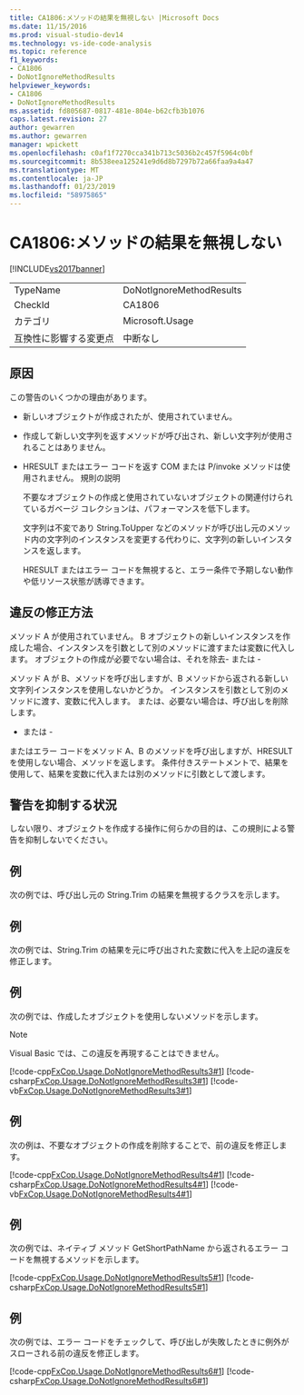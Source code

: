 ```yaml
---
title: CA1806:メソッドの結果を無視しない |Microsoft Docs
ms.date: 11/15/2016
ms.prod: visual-studio-dev14
ms.technology: vs-ide-code-analysis
ms.topic: reference
f1_keywords:
- CA1806
- DoNotIgnoreMethodResults
helpviewer_keywords:
- CA1806
- DoNotIgnoreMethodResults
ms.assetid: fd805687-0817-481e-804e-b62cfb3b1076
caps.latest.revision: 27
author: gewarren
ms.author: gewarren
manager: wpickett
ms.openlocfilehash: c0af1f7270cca341b713c5036b2c457f5964c0bf
ms.sourcegitcommit: 8b538eea125241e9d6d8b7297b72a66faa9a4a47
ms.translationtype: MT
ms.contentlocale: ja-JP
ms.lasthandoff: 01/23/2019
ms.locfileid: "58975865"
---
```

# <a name="ca1806-do-not-ignore-method-results"></a>CA1806:メソッドの結果を無視しない
[!INCLUDE[vs2017banner](../includes/vs2017banner.md)]

|||  
|-|-|  
|TypeName|DoNotIgnoreMethodResults|  
|CheckId|CA1806|  
|カテゴリ|Microsoft.Usage|  
|互換性に影響する変更点|中断なし|  
  
## <a name="cause"></a>原因  
 この警告のいくつかの理由があります。  
  
- 新しいオブジェクトが作成されたが、使用されていません。  
  
- 作成して新しい文字列を返すメソッドが呼び出され、新しい文字列が使用されることはありません。  
  
- HRESULT またはエラー コードを返す COM または P/invoke メソッドは使用されません。 規則の説明  
  
  不要なオブジェクトの作成と使用されていないオブジェクトの関連付けられているガベージ コレクションは、パフォーマンスを低下します。  
  
  文字列は不変であり String.ToUpper などのメソッドが呼び出し元のメソッド内の文字列のインスタンスを変更する代わりに、文字列の新しいインスタンスを返します。  
  
  HRESULT またはエラー コードを無視すると、エラー条件で予期しない動作や低リソース状態が誘導できます。  
  
## <a name="how-to-fix-violations"></a>違反の修正方法  
 メソッド A が使用されていません。 B オブジェクトの新しいインスタンスを作成した場合、インスタンスを引数として別のメソッドに渡すまたは変数に代入します。 オブジェクトの作成が必要でない場合は、それを除去- または -  
  
 メソッド A が B、メソッドを呼び出しますが、B メソッドから返される新しい文字列インスタンスを使用しないかどうか。 インスタンスを引数として別のメソッドに渡す、変数に代入します。 または、必要ない場合は、呼び出しを削除します。  
  
 - または -  
  
 またはエラー コードをメソッド A、B のメソッドを呼び出しますが、HRESULT を使用しない場合、メソッドを返します。 条件付きステートメントで、結果を使用して、結果を変数に代入または別のメソッドに引数として渡します。  
  
## <a name="when-to-suppress-warnings"></a>警告を抑制する状況  
 しない限り、オブジェクトを作成する操作に何らかの目的は、この規則による警告を抑制しないでください。  
  
## <a name="example"></a>例  
 次の例では、呼び出し元の String.Trim の結果を無視するクラスを示します。  
  
<!-- TODO: review snippet reference  [!CODE [FxCop.Usage.DoNotIgnoreMethodResults#1](FxCop.Usage.DoNotIgnoreMethodResults#1)]  -->  
  
## <a name="example"></a>例  
 次の例では、String.Trim の結果を元に呼び出された変数に代入を上記の違反を修正します。  
  
<!-- TODO: review snippet reference  [!CODE [FxCop.Usage.DoNotIgnoreMethodResults2#1](FxCop.Usage.DoNotIgnoreMethodResults2#1)]  -->  
  
## <a name="example"></a>例  
 次の例では、作成したオブジェクトを使用しないメソッドを示します。  
  
> [!NOTE]
>  Visual Basic では、この違反を再現することはできません。  
  
 [!code-cpp[FxCop.Usage.DoNotIgnoreMethodResults3#1](../snippets/cpp/VS_Snippets_CodeAnalysis/FxCop.Usage.DoNotIgnoreMethodResults3/cpp/FxCop.Usage.DoNotIgnoreMethodResults3.cpp#1)]
 [!code-csharp[FxCop.Usage.DoNotIgnoreMethodResults3#1](../snippets/csharp/VS_Snippets_CodeAnalysis/FxCop.Usage.DoNotIgnoreMethodResults3/cs/FxCop.Usage.DoNotIgnoreMethodResults3.cs#1)]
 [!code-vb[FxCop.Usage.DoNotIgnoreMethodResults3#1](../snippets/visualbasic/VS_Snippets_CodeAnalysis/FxCop.Usage.DoNotIgnoreMethodResults3/vb/FxCop.Usage.DoNotIgnoreMethodResults3.vb#1)]  
  
## <a name="example"></a>例  
 次の例は、不要なオブジェクトの作成を削除することで、前の違反を修正します。  
  
 [!code-cpp[FxCop.Usage.DoNotIgnoreMethodResults4#1](../snippets/cpp/VS_Snippets_CodeAnalysis/FxCop.Usage.DoNotIgnoreMethodResults4/cpp/FxCop.Usage.DoNotIgnoreMethodResults4.cpp#1)]
 [!code-csharp[FxCop.Usage.DoNotIgnoreMethodResults4#1](../snippets/csharp/VS_Snippets_CodeAnalysis/FxCop.Usage.DoNotIgnoreMethodResults4/cs/FxCop.Usage.DoNotIgnoreMethodResults4.cs#1)]
 [!code-vb[FxCop.Usage.DoNotIgnoreMethodResults4#1](../snippets/visualbasic/VS_Snippets_CodeAnalysis/FxCop.Usage.DoNotIgnoreMethodResults4/vb/FxCop.Usage.DoNotIgnoreMethodResults4.vb#1)]  
  
## <a name="example"></a>例  
 次の例では、ネイティブ メソッド GetShortPathName から返されるエラー コードを無視するメソッドを示します。  
  
 [!code-cpp[FxCop.Usage.DoNotIgnoreMethodResults5#1](../snippets/cpp/VS_Snippets_CodeAnalysis/FxCop.Usage.DoNotIgnoreMethodResults5/cpp/FxCop.Usage.DoNotIgnoreMethodResults5.cpp#1)]
 [!code-csharp[FxCop.Usage.DoNotIgnoreMethodResults5#1](../snippets/csharp/VS_Snippets_CodeAnalysis/FxCop.Usage.DoNotIgnoreMethodResults5/cs/FxCop.Usage.DoNotIgnoreMethodResults5.cs#1)]  
  
## <a name="example"></a>例  
 次の例では、エラー コードをチェックして、呼び出しが失敗したときに例外がスローされる前の違反を修正します。  
  
 [!code-cpp[FxCop.Usage.DoNotIgnoreMethodResults6#1](../snippets/cpp/VS_Snippets_CodeAnalysis/FxCop.Usage.DoNotIgnoreMethodResults6/cpp/FxCop.Usage.DoNotIgnoreMethodResults6.cpp#1)]
 [!code-csharp[FxCop.Usage.DoNotIgnoreMethodResults6#1](../snippets/csharp/VS_Snippets_CodeAnalysis/FxCop.Usage.DoNotIgnoreMethodResults6/cs/FxCop.Usage.DoNotIgnoreMethodResults6.cs#1)]